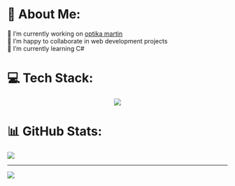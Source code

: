 # 💫 About Me:
🔭 I’m currently working on [optika martin](https://github.com/Ogmamma/optika-martin-wordpress)<br>👯 I’m happy to collaborate in web development projects<br>🌱 I’m currently learning C#<br>


# 💻 Tech Stack:
<p align="center">
  <a href="https://skillicons.dev">
    <img src="https://skillicons.dev/icons?i=cs,dotnet,javascript,php,mysql,html,css,sass,wordpress,git" />
  </a>
</p>

# 📊 GitHub Stats:

![](https://github-readme-stats.vercel.app/api/top-langs/?username=Ogmamma&theme=solarized-light&hide_border=false&include_all_commits=false&count_private=false&layout=compact)

---
[![](https://visitcount.itsvg.in/api?id=Ogmamma&icon=0&color=0)](https://visitcount.itsvg.in)

<!-- Proudly created with GPRM ( https://gprm.itsvg.in ) -->
